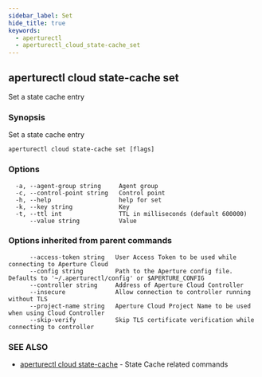 ```yaml
---
sidebar_label: Set
hide_title: true
keywords:
  - aperturectl
  - aperturectl_cloud_state-cache_set
---
```


<!-- markdownlint-disable -->

## aperturectl cloud state-cache set

Set a state cache entry

### Synopsis

Set a state cache entry

```
aperturectl cloud state-cache set [flags]
```

### Options

```
  -a, --agent-group string     Agent group
  -c, --control-point string   Control point
  -h, --help                   help for set
  -k, --key string             Key
  -t, --ttl int                TTL in milliseconds (default 600000)
      --value string           Value
```

### Options inherited from parent commands

```
      --access-token string   User Access Token to be used while connecting to Aperture Cloud
      --config string         Path to the Aperture config file. Defaults to '~/.aperturectl/config' or $APERTURE_CONFIG
      --controller string     Address of Aperture Cloud Controller
      --insecure              Allow connection to controller running without TLS
      --project-name string   Aperture Cloud Project Name to be used when using Cloud Controller
      --skip-verify           Skip TLS certificate verification while connecting to controller
```

### SEE ALSO

- [aperturectl cloud state-cache](/reference/aperture-cli/aperturectl/cloud/state-cache/state-cache.md) - State Cache related commands
